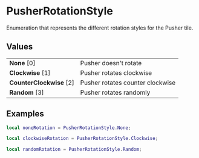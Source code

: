 # PusherRotationStyle

Enumeration that represents the different rotation styles for the Pusher tile.

## Values
| | |
| -------- | ------- |
| <b>None</b> [0]  | Pusher doesn't rotate |
| <b>Clockwise</b> [1]  | Pusher rotates clockwise |
| <b>CounterClockwise</b> [2]  | Pusher rotates counter clockwise |
| <b>Random</b> [3]  | Pusher rotates randomly |

## Examples
```lua
local noneRotation = PusherRotationStyle.None;

local clockwiseRotation = PusherRotationStyle.Clockwise;

local randomRotation = PusherRotationStyle.Random;
```